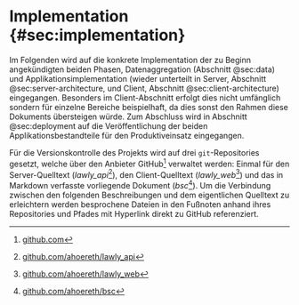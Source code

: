 # Implementation {#sec:implementation}
Im Folgenden wird auf die konkrete Implementation der zu Beginn angekündigten beiden Phasen, Datenaggregation (Abschnitt @sec:data) und Applikationsimplementation (wieder unterteilt in Server, Abschnitt @sec:server-architecture, und Client, Abschnitt @sec:client-architecture) eingegangen. Besonders im Client-Abschnitt erfolgt dies nicht umfänglich sondern für einzelne Bereiche beispielhaft, da dies sonst den Rahmen diese Dokuments übersteigen würde. Zum Abschluss wird in Abschnitt @sec:deployment auf die Veröffentlichung der beiden Applikationsbestandteile für den Produktiveinsatz eingegangen.

Für die Versionskontrolle des Projekts wird auf drei `git`-Repositories gesetzt, welche über den Anbieter GitHub[^github] verwaltet werden: Einmal für den Server-Quelltext (*lawly_api*[^servergit]), den Client-Quelltext (*lawly_web*[^clientgit]) und das in Markdown verfasste vorliegende Dokument (*bsc*[^bscgit]). Um die Verbindung zwischen den folgenden Beschreibungen und dem eigentlichen Quelltext zu erleichtern werden besprochene Dateien in den Fußnoten anhand ihres Repositories und Pfades mit Hyperlink direkt zu GitHub referenziert.

[^github]: [github.com](https://github.com)

[^clientgit]: [github.com/ahoereth/lawly_web](https://github.com/ahoereth/lawly_web) 

[^servergit]: [github.com/ahoereth/lawly_api](https://github.com/ahoereth/lawly_api) 

[^bscgit]: [github.com/ahoereth/bsc](https://github.com/ahoereth/bsc)

